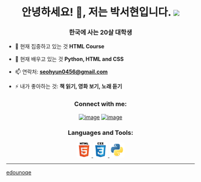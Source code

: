 <h1 align="center">안녕하세요! 👋, 저는 박서현입니다. <img height="40" src="https://emoji.gg/assets/emoji/7333-parrotdance.gif"></h1>
<h3 align="center">한국에 사는 20살 대학생</h3>

- 🔭 현재 집중하고 있는 것 **HTML Course**

- 🌱 현재 배우고 있는 것 **Python, HTML and CSS**

- 📫 연락처: **seohyun0456@gmail.com**

- ⚡ 내가 좋아하는 것: **책 읽기, 영화 보기, 노래 듣기**

<h3 align="center">Connect with me:</h3>
<div align="center">

[![image](https://img.shields.io/badge/Instagram-E4405F?style=for-the-badge&logo=instagram&logoColor=white)](https://www.instagram.com/edounoqe_/)
[![image](https://img.shields.io/badge/Gmail-D14836?style=for-the-badge&logo=gmail&logoColor=white)](mailto:seohyun0456@gmail.com)
  
</div>

<h3 align="center">Languages and Tools:</h3>

<p align="center"> 
  <a href="https://www.w3.org/html/" target="_blank"> 
    <img src="https://raw.githubusercontent.com/devicons/devicon/master/icons/html5/html5-original-wordmark.svg" alt="html5" width="40" height="40"/> 
  </a>
  <a href="https://www.w3schools.com/css/" target="_blank"> 
    <img src="https://raw.githubusercontent.com/devicons/devicon/master/icons/css3/css3-original-wordmark.svg" alt="css3" width="40" height="40"/> 
  </a> 
  <a href="https://www.python.org" target="_blank"> 
    <img src="https://raw.githubusercontent.com/devicons/devicon/master/icons/python/python-original.svg" alt="python" width="40" height="40"/> 
  </a>  
</p>

------

[edounoqe](https://github.com/edounoqe)

